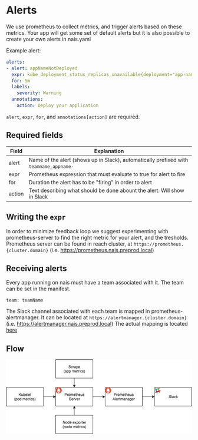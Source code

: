 # Alerts
We use prometheus to collect metrics, and trigger alerts based on these metrics. Your app will get some set of default alerts but it is also
possible to create your own alerts in nais.yaml

Example alert:
```yaml
alerts:
- alert: appNameNotDeployed
  expr: kube_deployment_status_replicas_unavailable{deployment="app-name"} > 0
  for: 5m
  labels:
    severity: Warning
  annotations:
    action: Deploy your application
```
`alert`, `expr`, `for`, and `annotations[action]` are required.


## Required fields
| Field  | Explanation                                                                            |
| ------ | -------------------------------------------------------------------------------------- |
| alert  | Name of the alert (shows up in Slack), automatically prefixed with `teamname_appname-` |
| expr   | Prometheus expression that must evaluate to true for alert to fire                     |
| for    | Duration the alert has to be "firing" in order to alert                                |
| action | Text describing what should be done abount the alert. Will show in Slack               |


## Writing the `expr`
In order to minimize feedback loop we suggest experimenting with prometheus-server to find the right metric for your alert, and the
tresholds. Prometheus server can be found in reach cluster, at `https://prometheus.{cluster.domain}` (i.e.
https://prometheus.nais.preprod.local)


## Receiving alerts
Every app running on nais must have a team associated with it. The team can be set in the manifest.
```
team: teamName
```

The Slack channel associated with each team is mapped in prometheus-alertmanager.
It can be located at `https://alertmanager.{cluster.domain}` (i.e. https://alertmanager.nais.preprod.local)
The actual mapping is located [here](https://github.com/navikt/nais-yaml/blob/master/vars/cm-nais-prometheus-prometheus-alertmanager.yaml)

## Flow
![Prometheus Server \<-- Prometheus Alertmanager](./_media/Prometheus_Alertmanager.png)
